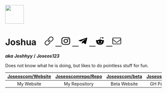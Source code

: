 <img src="https://avatars3.githubusercontent.com/u/59199097?s=460&u=3b7d8e052c006a260b73a569fae5e306c65c1623&v=4" width="60" height="60">
<h1> Joshua &nbsp;&nbsp;
<a href="https://joseos.com">
	<img src="https://raw.githubusercontent.com/Joseos123/Joseos123/master/Resources/link.svg" width="28" height="28"></a>
<a href="https://www.instagram.com/joshhhhhhyyyyyy/">&nbsp;&nbsp;
	<img src="https://raw.githubusercontent.com/Joseos123/Joseos123/master/Resources/instagram.svg" width="28" height="28"></a>
<a href="https://t.me/joshhhhyyyy">&nbsp;&nbsp;
	<img src="https://raw.githubusercontent.com/Joseos123/Joseos123/master/Resources/telegram.svg" width="28" height="28"></a>
<a href="https://www.reddit.com/user/Joseos_123">&nbsp;&nbsp;
	<img src="https://raw.githubusercontent.com/Joseos123/Joseos123/master/Resources/reddit.svg" width="28" height="28"></a>
<a href="mailto:Joshua@joseos.com">&nbsp;&nbsp;
	<img src="https://raw.githubusercontent.com/Joseos123/Joseos123/master/Resources/envelope.svg" width="28" height="28"></a>
</h1>

***aka*** ***Joshhyy*** **/** ***Joseos123***	 

Does not know what he is doing, but likes to do pointless stuff for fun.

| [Joseoscom/Website](https://github.com/joseoscom/joseos.com) | [Joseoscomrepo/Repo](https://github.com/joseoscomrepo/repo.joseos.com) | [Joseoscom/beta](https://github.com/joseoscom/beta) | [Joseos123/Redirects](https://github.com/Joseos123/beta) |
| :-: | :-: | :-: | :-: |
| My Website | My Repository | Beta Website | GH Pages Redirect |

